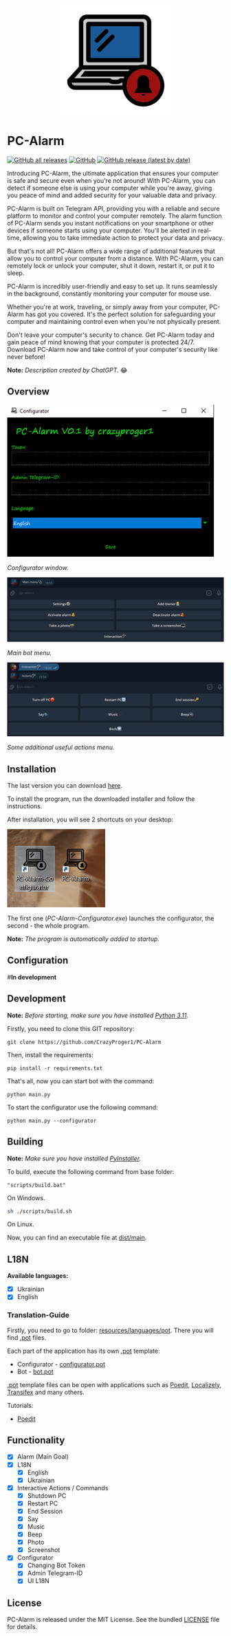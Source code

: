 <p align="center">
  <img src="https://github.com/CrazyProger1/PC-Alarm/blob/dev/resources/icons/alarm.png" alt="Alarm logo" width="256" height="256"/>
</p>

# PC-Alarm

<a href="https://github.com/CrazyProger1/PC-Alarm/releases/download/V0.1/PC-Alarm-buildV0.1.exe"><img alt="GitHub all releases" src="https://img.shields.io/github/downloads/CrazyProger1/PC-Alarm/total"></a>
<a href="https://github.com/CrazyProger1/PC-Alarm/blob/master/LICENSE"><img alt="GitHub" src="https://img.shields.io/github/license/CrazyProger1/PC-Alarm"></a>
<a href="https://github.com/CrazyProger1/PC-Alarm/releases/latest"><img alt="GitHub release (latest by date)" src="https://img.shields.io/github/v/release/CrazyProger1/PC-Alarm"></a>

Introducing PC-Alarm, the ultimate application that ensures your computer is safe and secure even when you're not
around! With PC-Alarm, you can detect if someone else is using your computer while you're away, giving you peace of mind
and added security for your valuable data and privacy.

PC-Alarm is built on Telegram API, providing you with a reliable and secure platform to monitor and control your
computer remotely. The alarm function of PC-Alarm sends you instant notifications on your smartphone or other devices if
someone starts using your computer. You'll be alerted in real-time, allowing you to take immediate action to protect
your data and privacy.

But that's not all! PC-Alarm offers a wide range of additional features that allow you to control your computer from a
distance. With PC-Alarm, you can remotely lock or unlock your computer, shut it down, restart it, or put it to sleep.

PC-Alarm is incredibly user-friendly and easy to set up. It runs seamlessly in the background, constantly monitoring
your computer for mouse use.

Whether you're at work, traveling, or simply away from your computer, PC-Alarm has got you covered. It's the perfect
solution for safeguarding your computer and maintaining control even when you're not physically present.

Don't leave your computer's security to chance. Get PC-Alarm today and gain peace of mind knowing that your computer is
protected 24/7. Download PC-Alarm now and take control of your computer's security like never before!

**Note:** _Description created by ChatGPT._ 😂

## Overview

![](resources/imgs/configurator.png)

_Configurator window._

![](resources/imgs/menu_1.png)

_Main bot menu._

![](resources/imgs/menu_2.png)

_Some additional useful actions menu._

## Installation

The last version you can
download [here](https://github.com/CrazyProger1/PC-Alarm/releases/download/V0.1/PC-Alarm-buildV0.1.exe).

To install the program, run the downloaded installer and follow the instructions.

After installation, you will see 2 shortcuts on your desktop:

![](resources/imgs/shortcuts.png)

The first one (_PC-Alarm-Configurator.exe_) launches the configurator, the second - the whole program.

**Note:** _The program is automatically added to startup._

## Configuration

#**In development**

## Development

**Note:** _Before starting, make sure you have installed [Python 3.11](https://www.python.org/downloads/)._

Firstly, you need to clone this GIT repository:

```shell
git clone https://github.com/CrazyProger1/PC-Alarm
```

Then, install the requirements:

```shell
pip install -r requirements.txt
```

That's all, now you can start bot with the command:

```shell
python main.py
```

To start the configurator use the following command:

```shell
python main.py --configurator
```

## Building

**Note:** _Make sure you have installed [PyInstaller](https://pypi.org/project/pyinstaller/)._

To build, execute the following command from base folder:

```commandline
"scripts/build.bat"
```

On Windows.

```bash
sh ./scripts/build.sh
```

On Linux.

Now, you can find an executable file at [dist/main](dist/main).

## L18N

**Available languages:**

- [x] Ukrainian
- [x] English

### Translation-Guide

Firstly, you need to go to folder: [resources/languages/pot](resources/i18n/pot). There you will
find [.pot](https://en.wikipedia.org/wiki/Gettext) files.

Each part of the application has its own [.pot](https://en.wikipedia.org/wiki/Gettext) template:

- Configurator - [configurator.pot](resources/i18n/pot/configurator.pot)
- Bot - [bot.pot](resources/i18n/pot/bot.pot)

[.pot](https://en.wikipedia.org/wiki/Gettext) template files can be open with applications such as
[Poedit](https://poedit.net/), [Localizely](https://localizely.com/), [Transifex](https://www.transifex.com/) and many
others.

Tutorials:

- [Poedit](resources/docs/POEDIT.MD)

## Functionality

- [x] Alarm (Main Goal)
- [x] L18N
    - [x] English
    - [x] Ukrainian

- [x] Interactive Actions / Commands
    - [x] Shutdown PC
    - [x] Restart PC
    - [x] End Session
    - [x] Say
    - [x] Music
    - [x] Beep
    - [x] Photo
    - [x] Screenshot

- [x] Configurator
    - [x] Changing Bot Token
    - [x] Admin Telegram-ID
    - [x] UI L18N

## License

PC-Alarm is released under the MIT License. See the bundled [LICENSE](LICENSE) file for details.
